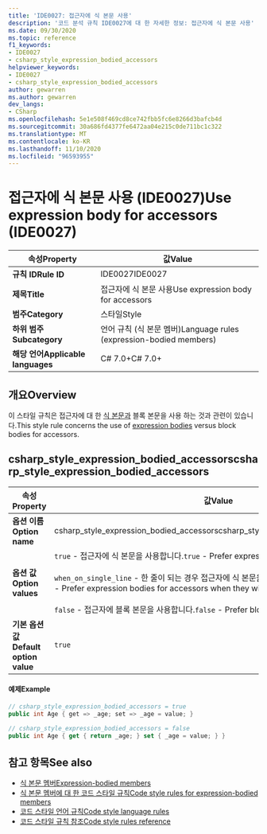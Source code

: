```yaml
---
title: 'IDE0027: 접근자에 식 본문 사용'
description: '코드 분석 규칙 IDE0027에 대 한 자세한 정보: 접근자에 식 본문 사용'
ms.date: 09/30/2020
ms.topic: reference
f1_keywords:
- IDE0027
- csharp_style_expression_bodied_accessors
helpviewer_keywords:
- IDE0027
- csharp_style_expression_bodied_accessors
author: gewarren
ms.author: gewarren
dev_langs:
- CSharp
ms.openlocfilehash: 5e1e508f469cd8ce742fbb5fc6e8266d3bafcb4d
ms.sourcegitcommit: 30a686fd4377fe6472aa04e215c0de711bc1c322
ms.translationtype: MT
ms.contentlocale: ko-KR
ms.lasthandoff: 11/10/2020
ms.locfileid: "96593955"
---
```

# <a name="use-expression-body-for-accessors-ide0027"></a><span data-ttu-id="438f0-103">접근자에 식 본문 사용 (IDE0027)</span><span class="sxs-lookup"><span data-stu-id="438f0-103">Use expression body for accessors (IDE0027)</span></span>

|<span data-ttu-id="438f0-104">속성</span><span class="sxs-lookup"><span data-stu-id="438f0-104">Property</span></span>|<span data-ttu-id="438f0-105">값</span><span class="sxs-lookup"><span data-stu-id="438f0-105">Value</span></span>|
|-|-|
| <span data-ttu-id="438f0-106">**규칙 ID**</span><span class="sxs-lookup"><span data-stu-id="438f0-106">**Rule ID**</span></span> | <span data-ttu-id="438f0-107">IDE0027</span><span class="sxs-lookup"><span data-stu-id="438f0-107">IDE0027</span></span> |
| <span data-ttu-id="438f0-108">**제목**</span><span class="sxs-lookup"><span data-stu-id="438f0-108">**Title**</span></span> | <span data-ttu-id="438f0-109">접근자에 식 본문 사용</span><span class="sxs-lookup"><span data-stu-id="438f0-109">Use expression body for accessors</span></span> |
| <span data-ttu-id="438f0-110">**범주**</span><span class="sxs-lookup"><span data-stu-id="438f0-110">**Category**</span></span> | <span data-ttu-id="438f0-111">스타일</span><span class="sxs-lookup"><span data-stu-id="438f0-111">Style</span></span> |
| <span data-ttu-id="438f0-112">**하위 범주**</span><span class="sxs-lookup"><span data-stu-id="438f0-112">**Subcategory**</span></span> | <span data-ttu-id="438f0-113">언어 규칙 (식 본문 멤버)</span><span class="sxs-lookup"><span data-stu-id="438f0-113">Language rules (expression-bodied members)</span></span> |
| <span data-ttu-id="438f0-114">**해당 언어**</span><span class="sxs-lookup"><span data-stu-id="438f0-114">**Applicable languages**</span></span> | <span data-ttu-id="438f0-115">C# 7.0+</span><span class="sxs-lookup"><span data-stu-id="438f0-115">C# 7.0+</span></span> |

## <a name="overview"></a><span data-ttu-id="438f0-116">개요</span><span class="sxs-lookup"><span data-stu-id="438f0-116">Overview</span></span>

<span data-ttu-id="438f0-117">이 스타일 규칙은 접근자에 대 한 [식 본문과](../../../csharp/programming-guide/statements-expressions-operators/expression-bodied-members.md) 블록 본문을 사용 하는 것과 관련이 있습니다.</span><span class="sxs-lookup"><span data-stu-id="438f0-117">This style rule concerns the use of [expression bodies](../../../csharp/programming-guide/statements-expressions-operators/expression-bodied-members.md) versus block bodies for accessors.</span></span>

## <a name="csharp_style_expression_bodied_accessors"></a><span data-ttu-id="438f0-118">csharp_style_expression_bodied_accessors</span><span class="sxs-lookup"><span data-stu-id="438f0-118">csharp_style_expression_bodied_accessors</span></span>

|<span data-ttu-id="438f0-119">속성</span><span class="sxs-lookup"><span data-stu-id="438f0-119">Property</span></span>|<span data-ttu-id="438f0-120">값</span><span class="sxs-lookup"><span data-stu-id="438f0-120">Value</span></span>|
|-|-|
| <span data-ttu-id="438f0-121">**옵션 이름**</span><span class="sxs-lookup"><span data-stu-id="438f0-121">**Option name**</span></span> | <span data-ttu-id="438f0-122">csharp_style_expression_bodied_accessors</span><span class="sxs-lookup"><span data-stu-id="438f0-122">csharp_style_expression_bodied_accessors</span></span>
| <span data-ttu-id="438f0-123">**옵션 값**</span><span class="sxs-lookup"><span data-stu-id="438f0-123">**Option values**</span></span> | <span data-ttu-id="438f0-124">`true` - 접근자에 식 본문을 사용합니다.</span><span class="sxs-lookup"><span data-stu-id="438f0-124">`true` - Prefer expression bodies for accessors</span></span><br /><br /><span data-ttu-id="438f0-125">`when_on_single_line` - 한 줄이 되는 경우 접근자에 식 본문을 사용합니다.</span><span class="sxs-lookup"><span data-stu-id="438f0-125">`when_on_single_line` - Prefer expression bodies for accessors when they will be a single line</span></span><br /><br /><span data-ttu-id="438f0-126">`false` - 접근자에 블록 본문을 사용합니다.</span><span class="sxs-lookup"><span data-stu-id="438f0-126">`false` - Prefer block bodies for accessors</span></span> |
| <span data-ttu-id="438f0-127">**기본 옵션 값**</span><span class="sxs-lookup"><span data-stu-id="438f0-127">**Default option value**</span></span> | `true` |

#### <a name="example"></a><span data-ttu-id="438f0-128">예제</span><span class="sxs-lookup"><span data-stu-id="438f0-128">Example</span></span>

```csharp
// csharp_style_expression_bodied_accessors = true
public int Age { get => _age; set => _age = value; }

// csharp_style_expression_bodied_accessors = false
public int Age { get { return _age; } set { _age = value; } }
```

## <a name="see-also"></a><span data-ttu-id="438f0-129">참고 항목</span><span class="sxs-lookup"><span data-stu-id="438f0-129">See also</span></span>

- [<span data-ttu-id="438f0-130">식 본문 멤버</span><span class="sxs-lookup"><span data-stu-id="438f0-130">Expression-bodied members</span></span>](../../../csharp/programming-guide/statements-expressions-operators/expression-bodied-members.md)
- [<span data-ttu-id="438f0-131">식 본문 멤버에 대 한 코드 스타일 규칙</span><span class="sxs-lookup"><span data-stu-id="438f0-131">Code style rules for expression-bodied members</span></span>](expression-bodied-members.md)
- [<span data-ttu-id="438f0-132">코드 스타일 언어 규칙</span><span class="sxs-lookup"><span data-stu-id="438f0-132">Code style language rules</span></span>](language-rules.md)
- [<span data-ttu-id="438f0-133">코드 스타일 규칙 참조</span><span class="sxs-lookup"><span data-stu-id="438f0-133">Code style rules reference</span></span>](index.md)
